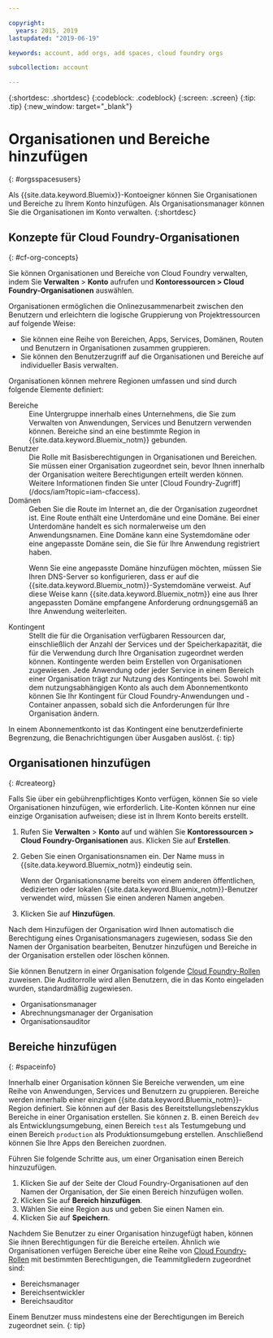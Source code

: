 ```yaml
---

copyright:
  years: 2015, 2019
lastupdated: "2019-06-19"

keywords: account, add orgs, add spaces, cloud foundry orgs

subcollection: account

---
```


{:shortdesc: .shortdesc}
{:codeblock: .codeblock}
{:screen: .screen}
{:tip: .tip}
{:new_window: target="_blank"}

# Organisationen und Bereiche hinzufügen
{: #orgsspacesusers}

Als {{site.data.keyword.Bluemix}}-Kontoeigner können Sie Organisationen und Bereiche zu Ihrem Konto hinzufügen. Als Organisationsmanager können Sie die Organisationen im Konto verwalten. 
{:shortdesc}

## Konzepte für Cloud Foundry-Organisationen
{: #cf-org-concepts}

Sie können Organisationen und Bereiche von Cloud Foundry verwalten, indem Sie **Verwalten** > **Konto** aufrufen und **Kontoressourcen > Cloud Foundry-Organisationen** auswählen.

Organisationen ermöglichen die Onlinezusammenarbeit zwischen den Benutzern und erleichtern die logische Gruppierung von Projektressourcen auf folgende Weise:

   * Sie können eine Reihe von Bereichen, Apps, Services, Domänen, Routen und Benutzern in Organisationen zusammen gruppieren.
   * Sie können den Benutzerzugriff auf die Organisationen und Bereiche auf individueller Basis verwalten.

Organisationen können mehrere Regionen umfassen und sind durch folgende Elemente definiert:

<dl>
<dt>Bereiche</dt>
<dd>Eine Untergruppe innerhalb eines Unternehmens, die Sie zum Verwalten von Anwendungen, Services und Benutzern verwenden können. Bereiche sind an eine bestimmte Region in {{site.data.keyword.Bluemix_notm}} gebunden. </dd>
<dt>Benutzer</dt>
<dd>Die Rolle mit Basisberechtigungen in Organisationen und Bereichen. Sie müssen einer Organisation zugeordnet sein, bevor Ihnen innerhalb der Organisation weitere Berechtigungen erteilt werden können. Weitere Informationen finden Sie unter [Cloud Foundry-Zugriff](/docs/iam?topic=iam-cfaccess).</dd>
<dt>Domänen</dt>
<dd>Geben Sie die Route im Internet an, die der Organisation zugeordnet ist. Eine Route enthält eine Unterdomäne und eine Domäne. Bei einer Unterdomäne handelt es sich normalerweise um den Anwendungsnamen. Eine Domäne kann eine Systemdomäne oder eine angepasste Domäne sein, die Sie für Ihre Anwendung registriert haben.<br/>
<p>Wenn Sie eine angepasste Domäne hinzufügen möchten, müssen Sie Ihren DNS-Server so konfigurieren, dass er auf die {{site.data.keyword.Bluemix_notm}}-Systemdomäne verweist. Auf diese Weise kann {{site.data.keyword.Bluemix_notm}} eine aus Ihrer angepassten Domäne empfangene Anforderung ordnungsgemäß an Ihre Anwendung weiterleiten.</p></dd>
<dt>Kontingent</dt>
<dd>Stellt die für die Organisation verfügbaren Ressourcen dar, einschließlich der Anzahl der Services und der Speicherkapazität, die für die Verwendung durch Ihre Organisation zugeordnet werden können. Kontingente werden beim Erstellen von Organisationen zugewiesen. Jede Anwendung oder jeder Service in einem Bereich einer Organisation trägt zur Nutzung des Kontingents bei. Sowohl mit dem nutzungsabhängigen Konto als auch dem Abonnementkonto können Sie Ihr Kontingent für Cloud Foundry-Anwendungen und -Container anpassen, sobald sich die Anforderungen für Ihre Organisation ändern.</dd>
</dl>

In einem Abonnementkonto ist das Kontingent eine benutzerdefinierte Begrenzung, die Benachrichtigungen über Ausgaben auslöst.
{: tip}

## Organisationen hinzufügen
{: #createorg}

Falls Sie über ein gebührenpflichtiges Konto verfügen, können Sie so viele Organisationen hinzufügen, wie erforderlich. Lite-Konten können nur eine einzige Organisation aufweisen; diese ist in Ihrem Konto bereits erstellt.

1. Rufen Sie **Verwalten** > **Konto** auf und wählen Sie **Kontoressourcen > Cloud Foundry-Organisationen** aus. Klicken Sie auf **Erstellen**.
2. Geben Sie einen Organisationsnamen ein. Der Name muss in {{site.data.keyword.Bluemix_notm}} eindeutig sein.

   Wenn der Organisationsname bereits von einem anderen öffentlichen, dedizierten oder lokalen {{site.data.keyword.Bluemix_notm}}-Benutzer verwendet wird, müssen Sie einen anderen Namen angeben.
3. Klicken Sie auf **Hinzufügen**.

Nach dem Hinzufügen der Organisation wird Ihnen automatisch die Berechtigung eines Organisationsmanagers zugewiesen, sodass Sie den Namen der Organisation bearbeiten, Benutzer hinzufügen und Bereiche in der Organisation erstellen oder löschen können.

Sie können Benutzern in einer Organisation folgende [Cloud Foundry-Rollen](/docs/iam?topic=iam-cfaccess#cfroles) zuweisen. Die Auditorrolle wird allen Benutzern, die in das Konto eingeladen wurden, standardmäßig zugewiesen.

   * Organisationsmanager
   * Abrechnungsmanager der Organisation
   * Organisationsauditor

## Bereiche hinzufügen
{: #spaceinfo}

Innerhalb einer Organisation können Sie Bereiche verwenden, um eine Reihe von Anwendungen, Services und Benutzern zu gruppieren. Bereiche werden innerhalb einer einzigen {{site.data.keyword.Bluemix_notm}}-Region definiert. Sie können auf der Basis des Bereitstellungslebenszyklus Bereiche in einer Organisation erstellen. Sie können z. B. einen Bereich `dev` als Entwicklungsumgebung, einen Bereich `test` als Testumgebung und einen Bereich `production` als Produktionsumgebung erstellen. Anschließend können Sie Ihre Apps den Bereichen zuordnen.

Führen Sie folgende Schritte aus, um einer Organisation einen Bereich hinzuzufügen.

1. Klicken Sie auf der Seite der Cloud Foundry-Organisationen auf den Namen der Organisation, der Sie einen Bereich hinzufügen wollen.
2. Klicken Sie auf **Bereich hinzufügen**.
3. Wählen Sie eine Region aus und geben Sie einen Namen ein.
4. Klicken Sie auf **Speichern**.

Nachdem Sie Benutzer zu einer Organisation hinzugefügt haben, können Sie ihnen Berechtigungen für die Bereiche erteilen. Ähnlich wie Organisationen verfügen Bereiche über eine Reihe von [Cloud Foundry-Rollen](/docs/iam?topic=iam-cfaccess#cfroles) mit bestimmten Berechtigungen, die Teammitgliedern zugeordnet sind:

  * Bereichsmanager
  * Bereichsentwickler
  * Bereichsauditor

Einem Benutzer muss mindestens eine der Berechtigungen im Bereich zugeordnet sein.
{: tip}
